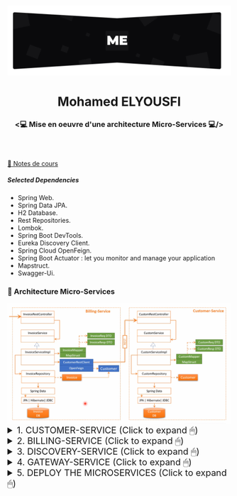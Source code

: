 <img src="./screens/topo_readme.jpg"/>
<h1 align="center">Mohamed ELYOUSFI</h1>
<h3 align="center"><💻 Mise en oeuvre d'une architecture Micro-Services 💻/></h3><br><br>

<div>
    <p>
        <a href="">📌 Notes de cours</a>
        <h5>Selected Dependencies</h5>
        <ul>
            <li>
                Spring Web.
            </li>
            <li>
                Spring Data JPA.
            </li>
            <li>
                H2 Database.
            </li>
            <li>
                Rest Repositories.
            </li>
            <li>
                Lombok.
            </li>
            <li>
                Spring Boot DevTools.
            </li>
            <li>
                Eureka Discovery Client.
            </li>
            <li>
                Spring Cloud OpenFeign.
            </li>
            <li>
                Spring Boot Actuator : let you monitor and manage your application
            </li>
            <li>
                Mapstruct.
            </li>
            <li>
                Swagger-Ui.
            </li>
        </ul> 
        <h3> 📌 Architecture Micro-Services </h3>
        <img src="./screens/arch.png"/>
        <details>
        <summary style="font-size:20px;cursor:pointer">1. CUSTOMER-SERVICE (Click to expand 🖱)</summary>
        <h5>1.1. Création de l'entité Customer</h5>
        <img src="./screens/Screenshot_1.png" width="700"/>
        <h5>1.1. Création du repository Customer</h5>
        <img src="./screens/Screenshot_2.png" width="700"/>
        <h5>1.2. Création du CustomerRequestDTO</h5>
        <img src="./screens/Screenshot_3.png" width="700"/>
        <h5>1.3. Création du CustomerResponseDTO</h5>
        <img src="./screens/Screenshot_4.png" width="700"/>
        <h5>1.4. Création du CustomerMapper</h5>
        <img src="./screens/Screenshot_5.png" width="700"/>
        <h5>1.5. Création du CustomerService et Impl</h5>
        <img src="./screens/Screenshot_6.png" width="700"/>
        <img src="./screens/Screenshot_7.png" width="700"/>
        <img src="./screens/Screenshot_8.png" width="700"/>
        <h5>1.6. Création du CustomerController</h5>
        <img src="./screens/Screenshot_9.png" width="700"/>
        <h5>1.7. Insertion des données de test</h5>
        <img src="./screens/Screenshot_10.png" width="700"/>
        <img src="./screens/Screenshot_11.png" width="700"/>
        <img src="./screens/Screenshot_12.png" width="700"/>
        <h5>1.8. Monitoring du MS</h5>
        <img src="./screens/Screenshot_13.png" width="700"/>
        <h5>1.9. Swagger</h5>
        <h6>Documentation de l'API</h6>
        <img src="./screens/Screenshot_14.png" width="700"/>
        <h6>Test de l'API - getAllCustomers</h6>
        <img src="./screens/Screenshot_15.png" width="700"/>
        <h6>Test de l'API - addCustomer</h6>
        <img src="./screens/Screenshot_16.png" width="700"/>
        <img src="./screens/Screenshot_17.png" width="700"/>
        </details>
        <details>
        <summary style="font-size:20px;cursor:pointer">2. BILLING-SERVICE (Click to expand 🖱)</summary>
        <h5>2.1. Création de l'entité Invoice et Customer</h5>
        <img src="./screens/Screenshot_18.png" width="700"/>
        <img src="./screens/Screenshot_19.png" width="700"/>
        <h5>2.2. Création du repository Invoice</h5>
        <img src="./screens/Screenshot_20.png" width="700"/>
        <h5>2.3. Création du InvoiceRequestDTO</h5>
        <img src="./screens/Screenshot_21.png" width="700"/>
        <h5>2.4. Création du InvoiceResponseDTO</h5>
        <img src="./screens/Screenshot_22.png" width="700"/>
        <h5>2.5. Création du InvoiceMapper</h5>
        <img src="./screens/Screenshot_23.png" width="700"/>
        <h5>2.6. Création du InvoiceService et Impl</h5>
        <img src="./screens/Screenshot_24.png" width="700"/>
        <img src="./screens/Screenshot_25.png" width="700"/>
        <img src="./screens/Screenshot_26.png" width="700"/>
        <img src="./screens/Screenshot_27.png" width="700"/>
        <h5>2.7. Création du InvoiceController</h5>
        <img src="./screens/Screenshot_28.png" width="700"/>
        <h5>2.8. Insertion des données de test</h5>
        <img src="./screens/Screenshot_29.png" width="700"/>
        <img src="./screens/Screenshot_30.png" width="700"/>
        <img src="./screens/Screenshot_31.png" width="700"/>
        <h5>2.9. Monitoring du MS</h5>
        <img src="./screens/Screenshot_32.png" width="700"/>
        <h5>2.10. Swagger</h5>
        <h6>Documentation de l'API</h6>
        <img src="./screens/Screenshot_33.png" width="700"/>
        <h6>Test de l'API - getAllInvoices</h6><br>
        <img src="./screens/Screenshot_34.png" width="700"/>
        <h6>Test de l'API - getInvoiceById</h6><br>
        <img src="./screens/Screenshot_35.png" width="700"/>
        </details>
        <details>
        <summary style="font-size:20px;cursor:pointer">3. DISCOVERY-SERVICE (Click to expand 🖱)</summary>
        <h5>3.1. Création du CustomerRestClient avec OpenFeign</h5>
        <img src="./screens/Screenshot_36.png" width="700"/>
        <h5>3.2. Enable Eureka Server</h5>
        <img src="./screens/Screenshot_37.png" width="700"/>
        <img src="./screens/Screenshot_38.png" width="700"/><br>
        <b>avant le démarrage des services Customer et Invoice</b><br>
        <img src="./screens/Screenshot_39.png" width="700"/><br>
        <b>après le démarrage des services Customer et Invoice</b><br>
        <img src="./screens/Screenshot_40.png" width="700"/>
        <img src="./screens/Screenshot_41.png" width="700"/>
        </details>
        <details>
        <summary style="font-size:20px;cursor:pointer">4. GATEWAY-SERVICE (Click to expand 🖱)</summary>
        <h5>4.1. Dynamic routes configuration avec Discovery Service</h5>
        <img src="./screens/Screenshot_43.png" width="700"/>
        <img src="./screens/Screenshot_42.png" width="700"/><br>
        <b>aprés le démarrage de la Gateway</b><br>
        <img src="./screens/Screenshot_44.png" width="700"/><br>
        <b>Accés au BILLING-SERVICE à partir du Gateway</b><br>
        <img src="./screens/Screenshot_46.png" width="700"/><br>
        <b>Accés au CUSTOMER-SERVICE à partir du Gateway</b><br>
        <img src="./screens/Screenshot_45.png" width="700"/><br>
        <b>Ajout d'une facture à partir du Gateway</b><br>
        <img src="./screens/Screenshot_47.png" width="700"/>
        </details>
        <details>
        <summary style="font-size:20px;cursor:pointer">5. DEPLOY THE MICROSERVICES (Click to expand 🖱) </summary>
        <h5>5.1. DiscoveryService</h5><br>
        <i>- Création du Dockerfile</i><br>
        <img src="./screens/Screenshot_48.png" width="700"/><br>
        <i>- Génération du fichier jar</i><br>
        <img src="./screens/Screenshot_49.png" width="700"/><br>
        <i>- Build de l'image Docker</i><br>
        <img src="./screens/Screenshot_52.png" width="700"/><br>
        <img src="./screens/Screenshot_53.png" width="700"/>
        <h5>5.2. GatewayService</h5><br>
        <i>- Création du Dockerfile & jar</i><br>
        <img src="./screens/Screenshot_51.png" width="700"/><br>
        <i>- Build de l'image Docker</i><br>
        <img src="./screens/Screenshot_54.png" width="700"/><br>
        <img src="./screens/Screenshot_55.png" width="700"/>
        <h5>5.3. CustomerService</h5><br>
        <i>- Création du Dockerfile</i><br>
        <img src="./screens/Screenshot_50.png" width="700"/><br>
        <i>- Génération du fichier jar</i><br>
        <img src="./screens/Screenshot_56.png" width="700"/><br>
        <i>- Build de l'image Docker</i><br>
        <img src="./screens/Screenshot_57.png" width="700"/><br>
        <img src="./screens/Screenshot_58.png" width="700"/>
        <h5>5.4. BillingService</h5>
        <i>- Création du Dockerfile & jar</i><br>
        <img src="./screens/Screenshot_59.png" width="700"/><br>
        <i>- Build de l'image Docker</i><br>
        <img src="./screens/Screenshot_60.png" width="700"/><br>
        <img src="./screens/Screenshot_61.png" width="700"/>
        <h5>5.5. Pushing images into repositories</h5>
        <img src="./screens/Screenshot_62.png" width="700"/>
        <h5>5.6. Create deployements with Minikube</h5>
        <img src="./screens/Screenshot_65.png" width="700"/>
        <img src="./screens/Screenshot_66.png" width="700"/>
        <img src="./screens/Screenshot_63.png" width="700"/>
        <h5>5.7. Test the microservices (En cours)</h5>
        </details>

        
</div>

<!-- <img src="./screens/rodape_readme.jpg" alt="Art for footer readme.md" /> -->
